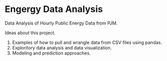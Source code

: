 # Engergy Data Analysis

Data Analysis of Hourly Public Energy Data from PJM.

Ideas about this project.
1. Examples of how to pull and wrangle data from CSV files using pandas.
2. Exploritory data analysis and data visualization.
3. Modeling and prediction approaches.
